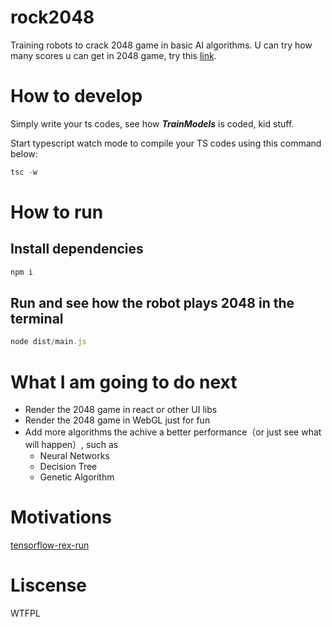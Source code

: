# rock2048
Training robots to crack 2048 game in basic AI algorithms.
U can try how many scores u can get in 2048 game, try this [link](http://2048game.com/).

# How to develop

Simply write your ts codes, see how ***TrainModels*** is coded, kid stuff.

Start typescript watch mode to compile your TS codes using this command below:
```js
tsc -w
```

# How to run
## Install dependencies
```js
npm i
```

## Run and see how the robot plays 2048 in the terminal
```js
node dist/main.js
```

# What I am going to do next
+ Render the 2048 game in react or other UI libs
+ Render the 2048 game in WebGL just for fun
+ Add more algorithms the achive a better performance（or just see what will happen）, such as
  + Neural Networks
  + Decision Tree
  + Genetic Algorithm

# Motivations
[tensorflow-rex-run](https://github.com/MagicCube/tensorflow-rex-run)

# Liscense
WTFPL